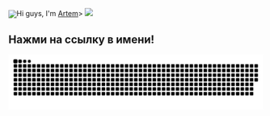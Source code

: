 <image src="https://pibig.info/uploads/posts/2022-11/1669652228_3-pibig-info-p-rast-oboi-pinterest-3.jpg" h1 align="center">Hi guys, I'm <a href="https://youtu.be/dQw4w9WgXcQ" target="_blank">Artem</a>> 
<img src="https://github.com/blackcater/blackcater/raw/main/images/Hi.gif" height="32"/></h1>
<h2>Нажми на ссылку в имени!</h2>
<img src="https://raw.githubusercontent.com/teuchezh/teuchezh/output/github-contribution-grid-snake-dark.svg#gh-dark-mode-only" alt="github contribution grid snake animation" style="max-width: 100%;">